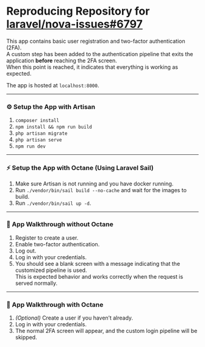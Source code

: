 # Reproducing Repository for [laravel/nova-issues#6797](https://github.com/laravel/nova-issues/issues/6797)

This app contains basic user registration and two-factor authentication (2FA).  
A custom step has been added to the authentication pipeline that exits the application **before** reaching the 2FA screen.  
When this point is reached, it indicates that everything is working as expected.

The app is hosted at `localhost:8000`.

---

### ⚙️ Setup the App with Artisan

1. `composer install`  
2. `npm install && npm run build`  
3. `php artisan migrate`  
4. `php artisan serve`  
5. `npm run dev`

---

### ⚡ Setup the App with Octane (Using Laravel Sail)

1. Make sure Artisan is not running and you have docker running.  
2. Run `./vendor/bin/sail build --no-cache` and wait for the images to build.  
3. Run `./vendor/bin/sail up -d`.

---

### 🧪 App Walkthrough without Octane

1. Register to create a user.  
2. Enable two-factor authentication.  
3. Log out.  
4. Log in with your credentials.  
5. You should see a blank screen with a message indicating that the customized pipeline is used.  
   This is expected behavior and works correctly when the request is served normally.

---

### 🧪 App Walkthrough with Octane

1. *(Optional)* Create a user if you haven’t already.  
2. Log in with your credentials.  
3. The normal 2FA screen will appear, and the custom login pipeline will be skipped.
